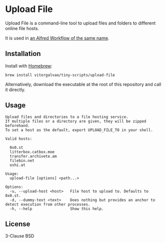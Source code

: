 # Upload File

Upload File is a command-line tool to upload files and folders to different online file hosts.

It is used in [an Alfred Workflow of the same name](https://alfred.app/workflows/vitor/upload-file/).

## Installation

Install with [Homebrew](https://brew.sh):

```shell
brew install vitorgalvao/tiny-scripts/upload-file
```

Alternatively, download the executable at the root of this repository and call it directly.

## Usage

```
Upload files and directories to a file hosting service.
If multiple files or a directory are given, they will be zipped beforehand.
To set a host as the default, export UPLOAD_FILE_TO in your shell.

Valid hosts:
  
  0x0.st
  litterbox.catbox.moe
  transfer.archivete.am
  filebin.net
  oshi.at

Usage:
  upload-file [options] <path...>

Options:
  -u, --upload-host <host>   File host to upload to. Defaults to 0x0.st.
  -d, --dummy-text <text>    Does nothing but provides an anchor to detect execution from other processes.
  -h, --help                 Show this help.
```

## License

3-Clause BSD
